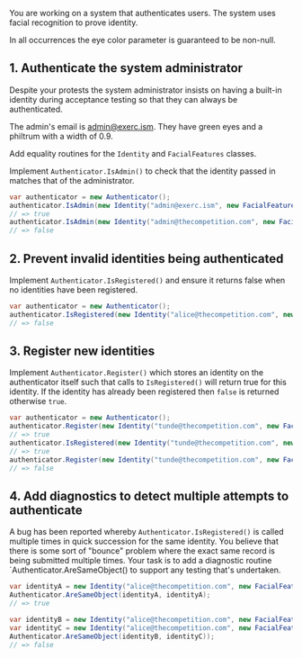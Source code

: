 You are working on a system that authenticates users. The system uses facial recognition to prove identity.

In all occurrences the eye color parameter is guaranteed to be non-null.

## 1. Authenticate the system administrator

Despite your protests the system administrator insists on having a built-in identity during acceptance testing so that they can always be authenticated.

The admin's email is admin@exerc.ism. They have green eyes and a philtrum with a width of 0.9.

Add equality routines for the `Identity` and `FacialFeatures` classes.

Implement `Authenticator.IsAdmin()` to check that the identity passed in matches that of the administrator.

```csharp
var authenticator = new Authenticator();
authenticator.IsAdmin(new Identity("admin@exerc.ism", new FacialFeatures("green", 0.9m)));
// => true
authenticator.IsAdmin(new Identity("admin@thecompetition.com", new FacialFeatures("green", 0.9m)));
// => false
```

## 2. Prevent invalid identities being authenticated

Implement `Authenticator.IsRegistered()` and ensure it returns false when no identities have been registered.

```csharp
var authenticator = new Authenticator();
authenticator.IsRegistered(new Identity("alice@thecompetition.com", new FacialFeatures("blue", 0.8m)));
// => false
```

## 3. Register new identities

Implement `Authenticator.Register()` which stores an identity on the authenticator itself such that calls to `IsRegistered()` will return true for this identity. If the identity has already been registered then `false` is returned otherwise `true`.

```csharp
var authenticator = new Authenticator();
authenticator.Register(new Identity("tunde@thecompetition.com", new FacialFeatures("blue", 0.9m)));
// => true
authenticator.IsRegistered(new Identity("tunde@thecompetition.com", new FacialFeatures("blue", 0.9m)));
// => true
authenticator.Register(new Identity("tunde@thecompetition.com", new FacialFeatures("blue", 0.9m)));
// => false

```

## 4. Add diagnostics to detect multiple attempts to authenticate

A bug has been reported whereby `Authenticator.IsRegistered()` is called multiple times in quick succession for the same identity. You believe that there is some sort of "bounce" problem where the exact same record is being submitted multiple times. Your task is to add a diagnostic routine `Authenticator.AreSameObject() to support any testing that's undertaken.

```csharp
var identityA = new Identity("alice@thecompetition.com", new FacialFeatures("blue", 0.9m));
Authenticator.AreSameObject(identityA, identityA);
// => true

var identityB = new Identity("alice@thecompetition.com", new FacialFeatures("blue", 0.9m));
var identityC = new Identity("alice@thecompetition.com", new FacialFeatures("blue", 0.9m));
Authenticator.AreSameObject(identityB, identityC));
// => false
```
